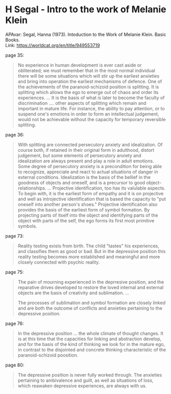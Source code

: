 # H Segal - Intro to the work of Melanie Klein

APAvar: Segal, Hanna (1973). Intoduction to the Work of Melanie Klein. Basic Books.  
Link: https://worldcat.org/en/title/949553719  

page 35:
> No experience in human development is ever cast aside or obliterated; we must remember that in the most normal individual there will be some situations which will stir up the earliest anxieties and bring into operation the earliest mechanisms of defence.
> One of the achievements of the paranoid-schizoid position is splitting. It is splitting which allows the ego to emerge out of chaos and order its experiences. ...
> It is the basis of what is later to become the faculty of discrimination .... other aspects of splitting which remain and important in mature life. For instance, the ability to pay attention, or to suspend one's emotions in order to form an intellectual judgement, would not be achievable without the capacity for temporary reversible splitting.  

page 36:
> With splitting are connected persecutory anxiety and idealization. Of course both, if retained in their original form in adulthood, distort judgement, but some elements of persecutory anxiety and idealization are always present and play a role in adult emotions. Some degree of persecutory anxiety is a precondition for being able to recognize, appreciate and react to actual situations of danger in external conditions. Idealization is the basis of the bellief in the goodness of objects and oneself, and is a precursor to good object-relationships. ...
> Projective identification, too has its valulable aspects. To begin with, it is the earliest form of empathy and it is on projective and well as introjective identification that is based the capacity to "put oneself into another person's shoes." Projective identification also provides the basis of the earliest form of symbol formation. By projecting parts of itself into the object and identifying parts of the object with parts of the self, the ego forms its first most primitive symbols.  

page 73:
> Reality testing exists from birth. The child "tastes" his experiences, and classifies them as good or bad. But in the depressive position this reality testing becomes more established and meaningful and more closely connected with psychic reality.

page 75:  
> The pain of mourning experienced in the deprresive position, and the reparative drives developed to restore the loved internal and external objects are the basis of creativity and sublimation. ...  
> 
> The processes of sublimation and symbol formation are closely linked and are both the outcome of conflicts and anxieties pertaining to the depressive position.  

page 76:  
> In the depressive position ... the whole climate of thought changes. It is at this time that the capacities for linking and abstraction develop, and for the basis of the kind of thinking we look for in the mature ego, in contrast to the disjointed and concrete thinking characteristic of the paranoid-schizoid poosition.  

page 80:  
> The depressive position is never fully worked through. The anxieties pertaining to ambivalence and guilt, as well as situations of loss, which reawaken depressive experiences, are always with us.  



